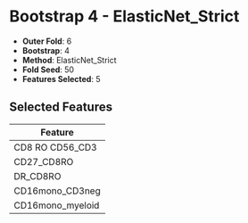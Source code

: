 # Bootstrap 4 - ElasticNet_Strict

- **Outer Fold**: 6
- **Bootstrap**: 4
- **Method**: ElasticNet_Strict
- **Fold Seed**: 50
- **Features Selected**: 5

## Selected Features

| Feature |
|---------|
| CD8 RO CD56_CD3 |
| CD27_CD8RO |
| DR_CD8RO |
| CD16mono_CD3neg |
| CD16mono_myeloid |
